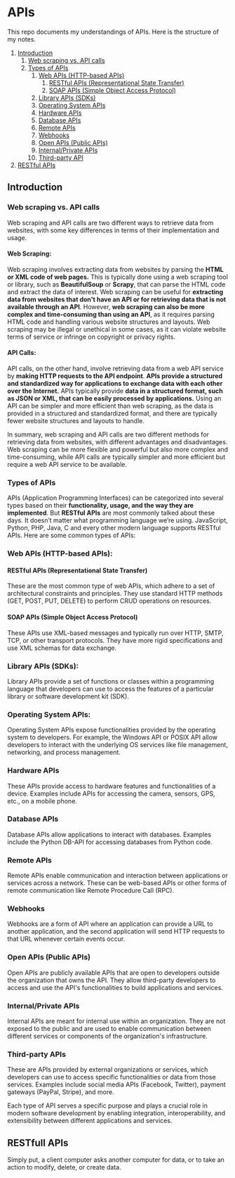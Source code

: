 # APIs

This repo documents my understandings of APIs. Here is the structure of my notes. 

1. [Introduction](#1)
   1. [Web scraping vs. API calls](#2)
   1. [Types of APIs](#3)
      1. [Web APIs (HTTP-based APIs)](#4)
         1. [RESTful APIs (Representational State Transfer)](#5)
         2. [SOAP APIs (Simple Object Access Protocol)](#6)
      2. [Library APIs (SDKs)](#7)
      3. [Operating System APIs](#8)
      4. [Hardware APIs](#9)
      5. [Database APIs](#10)
      6. [Remote APIs](#11)
      7. [Webhooks](#12)
      8. [Open APIs (Public APIs)](#13)
      9. [Internal/Private APIs](#14)
      10. [Third-party API](#15)
2. [RESTful APIs](#16)

<a name="1"></a>
## Introduction

<a name="2"></a>
### Web scraping vs. API calls

Web scraping and API calls are two different ways to retrieve data from websites, with some key differences in terms of their implementation and usage.

#### Web Scraping:

Web scraping involves extracting data from websites by parsing the **HTML or XML code of web pages.** This is typically done using a web scraping tool or library, such as **BeautifulSoup** or **Scrapy**, that can parse the HTML code and extract the data of interest. Web scraping can be useful for **extracting data from websites that don't have an API or for retrieving data that is not available through an API**. However, **web scraping can also be more complex and time-consuming than using an API**, as it requires parsing HTML code and handling various website structures and layouts. Web scraping may be illegal or unethical in some cases, as it can violate website terms of service or infringe on copyright or privacy rights.
    
#### API Calls:

API calls, on the other hand, involve retrieving data from a web API service by **making HTTP requests to the API endpoint**. **APIs provide a structured and standardized way for applications to exchange data with each other over the Internet.** APIs typically provide **data in a structured format, such as JSON or XML, that can be easily processed by applications.** Using an API can be simpler and more efficient than web scraping, as the data is provided in a structured and standardized format, and there are typically fewer website structures and layouts to handle.

In summary, web scraping and API calls are two different methods for retrieving data from websites, with different advantages and disadvantages. Web scraping can be more flexible and powerful but also more complex and time-consuming, while API calls are typically simpler and more efficient but require a web API service to be available.

<a name="3"></a>
### Types of APIs 

APIs (Application Programming Interfaces) can be categorized into several types based on their **functionality, usage, and the way they are implemented**. But **RESTful APIs** are most commonly talked about these days. It doesn’t matter what programming language we’re using. JavaScript, Python, PHP, Java, C and every other modern language supports RESTful APIs. Here are some common types of APIs:

<a name="4"></a>
### Web APIs (HTTP-based APIs):

<a name="5"></a>
#### RESTful APIs (Representational State Transfer)

These are the most common type of web APIs, which adhere to a set of architectural constraints and principles. They use standard HTTP methods (GET, POST, PUT, DELETE) to perform CRUD operations on resources.

<a name="6"></a>
#### SOAP APIs (Simple Object Access Protocol)

These APIs use XML-based messages and typically run over HTTP, SMTP, TCP, or other transport protocols. They have more rigid specifications and use XML schemas for data exchange.

<a name="7"></a>
### Library APIs (SDKs):

Library APIs provide a set of functions or classes within a programming language that developers can use to access the features of a particular library or software development kit (SDK).

<a name="8"></a>
### Operating System APIs:

Operating System APIs expose functionalities provided by the operating system to developers. For example, the Windows API or POSIX API allow developers to interact with the underlying OS services like file management, networking, and process management.

<a name="9"></a>
### Hardware APIs

These APIs provide access to hardware features and functionalities of a device. Examples include APIs for accessing the camera, sensors, GPS, etc., on a mobile phone.

<a name="10"></a>
### Database APIs

Database APIs allow applications to interact with databases. Examples include the Python DB-API for accessing databases from Python code.

<a name="11"></a>
### Remote APIs

Remote APIs enable communication and interaction between applications or services across a network. These can be web-based APIs or other forms of remote communication like Remote Procedure Call (RPC).

<a name="12"></a>
### Webhooks

Webhooks are a form of API where an application can provide a URL to another application, and the second application will send HTTP requests to that URL whenever certain events occur.

<a name="13"></a>
### Open APIs (Public APIs)

Open APIs are publicly available APIs that are open to developers outside the organization that owns the API. They allow third-party developers to access and use the API's functionalities to build applications and services.

<a name="14"></a>
### Internal/Private APIs

Internal APIs are meant for internal use within an organization. They are not exposed to the public and are used to enable communication between different services or components of the organization's infrastructure.

<a name="15"></a>
### Third-party APIs

These are APIs provided by external organizations or services, which developers can use to access specific functionalities or data from those services. Examples include social media APIs (Facebook, Twitter), payment gateways (PayPal, Stripe), and more.

Each type of API serves a specific purpose and plays a crucial role in modern software development by enabling integration, interoperability, and extensibility between different applications and services.


<a name="16"></a>
## RESTfull APIs

Simply put, a client computer asks another computer for data, or to take an action to modify, delete, or create data.





